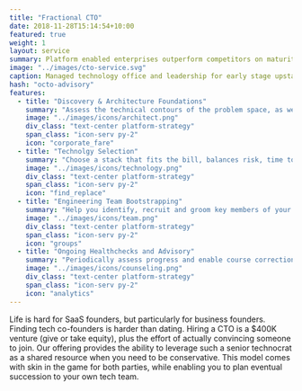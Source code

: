 ```yaml
---
title: "Fractional CTO"
date: 2018-11-28T15:14:54+10:00
featured: true
weight: 1
layout: service
summary: Platform enabled enterprises outperform competitors on maturity indices, including IT agility, Customer Experience & Cost of operations. Platformatory can enable you to forge a strong cloud native backbone & platform definition fit to your business domain.
image: "../images/cto-service.svg"
caption: Managed technology office and leadership for early stage upstarts, particulatly SaaS and PaaS.
hash: "octo-advisory"
features:
  - title: "Discovery & Architecture Foundations"
    summary: "Assess the technical contours of the problem space, as well as the solution space"
    image: "../images/icons/architect.png"
    div_class: "text-center platform-strategy"
    span_class: "icon-serv py-2"
    icon: "corporate_fare"
  - title: "Technolgy Selection"
    summary: "Choose a stack that fits the bill, balances risk, time to market and is aligned to market availability of talent"
    image: "../images/icons/technology.png"
    div_class: "text-center platform-strategy"
    span_class: "icon-serv py-2"
    icon: "find_replace"
  - title: "Engineering Team Bootstrapping"
    summary: "Help you identify, recruit and groom key members of your engineering team"
    image: "../images/icons/team.png"
    div_class: "text-center platform-strategy"
    span_class: "icon-serv py-2"
    icon: "groups"
  - title: "Ongoing Healthchecks and Advisory"
    summary: "Periodically assess progress and enable course correction or support"
    image: "../images/icons/counseling.png"
    div_class: "text-center platform-strategy"
    span_class: "icon-serv py-2"
    icon: "analytics"
---
```


Life is hard for SaaS founders, but particularly for business founders. Finding tech co-founders is harder than dating. Hiring a CTO is a $400K venture (give or take equity), plus the effort of actually convincing someone to join. Our offering provides the ability to leverage such a senior technocrat as a shared resource when you need to be conservative. This model comes with skin in the game for both parties, while enabling you to plan eventual succession to your own tech team.

<!-- - <div class="text-center platform-strategy"><h2 >Discovery & Architecture Foundations</h2><span class="icon-serv py-2"><img src="../images/icons/architect.png" /></span>Assess the technical contours of the problem space, as well as the solution space</div>
- <div class="text-center platform-strategy"><h2 >Technolgy Selection</h2><span class="icon-serv py-2"><img src="../images/icons/technology.png" /></span>Choose a stack that fits the bill, balances risk, time to market and is aligned to market availability of talent</div>
- <div class="text-center platform-strategy"><h2 >Engineering Team Bootstrapping</h2><span class="icon-serv py-2"><img src="../images/icons/team.png" /></span>Help you identify, recruit and groom key members of your engineering team</div>
- <div class="text-center platform-strategy"><h2 >Ongoing Healthchecks and Advisory</h2><span class="icon-serv py-2"><img src="../images/icons/counseling.png" /></span>Periodically assess progress and enable course correction or support</div> -->
